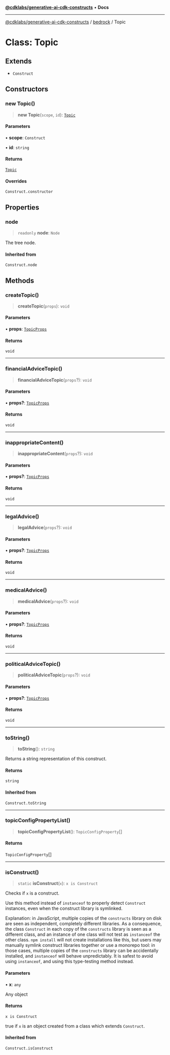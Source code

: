 [**@cdklabs/generative-ai-cdk-constructs**](../../../README.md) • **Docs**

***

[@cdklabs/generative-ai-cdk-constructs](../../../README.md) / [bedrock](../README.md) / Topic

# Class: Topic

## Extends

- `Construct`

## Constructors

### new Topic()

> **new Topic**(`scope`, `id`): [`Topic`](Topic.md)

#### Parameters

• **scope**: `Construct`

• **id**: `string`

#### Returns

[`Topic`](Topic.md)

#### Overrides

`Construct.constructor`

## Properties

### node

> `readonly` **node**: `Node`

The tree node.

#### Inherited from

`Construct.node`

## Methods

### createTopic()

> **createTopic**(`props`): `void`

#### Parameters

• **props**: [`TopicProps`](../interfaces/TopicProps.md)

#### Returns

`void`

***

### financialAdviceTopic()

> **financialAdviceTopic**(`props`?): `void`

#### Parameters

• **props?**: [`TopicProps`](../interfaces/TopicProps.md)

#### Returns

`void`

***

### inappropriateContent()

> **inappropriateContent**(`props`?): `void`

#### Parameters

• **props?**: [`TopicProps`](../interfaces/TopicProps.md)

#### Returns

`void`

***

### legalAdvice()

> **legalAdvice**(`props`?): `void`

#### Parameters

• **props?**: [`TopicProps`](../interfaces/TopicProps.md)

#### Returns

`void`

***

### medicalAdvice()

> **medicalAdvice**(`props`?): `void`

#### Parameters

• **props?**: [`TopicProps`](../interfaces/TopicProps.md)

#### Returns

`void`

***

### politicalAdviceTopic()

> **politicalAdviceTopic**(`props`?): `void`

#### Parameters

• **props?**: [`TopicProps`](../interfaces/TopicProps.md)

#### Returns

`void`

***

### toString()

> **toString**(): `string`

Returns a string representation of this construct.

#### Returns

`string`

#### Inherited from

`Construct.toString`

***

### topicConfigPropertyList()

> **topicConfigPropertyList**(): `TopicConfigProperty`[]

#### Returns

`TopicConfigProperty`[]

***

### isConstruct()

> `static` **isConstruct**(`x`): `x is Construct`

Checks if `x` is a construct.

Use this method instead of `instanceof` to properly detect `Construct`
instances, even when the construct library is symlinked.

Explanation: in JavaScript, multiple copies of the `constructs` library on
disk are seen as independent, completely different libraries. As a
consequence, the class `Construct` in each copy of the `constructs` library
is seen as a different class, and an instance of one class will not test as
`instanceof` the other class. `npm install` will not create installations
like this, but users may manually symlink construct libraries together or
use a monorepo tool: in those cases, multiple copies of the `constructs`
library can be accidentally installed, and `instanceof` will behave
unpredictably. It is safest to avoid using `instanceof`, and using
this type-testing method instead.

#### Parameters

• **x**: `any`

Any object

#### Returns

`x is Construct`

true if `x` is an object created from a class which extends `Construct`.

#### Inherited from

`Construct.isConstruct`
